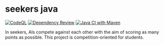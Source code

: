 # seekers java

[![CodeQL](https://github.com/seekers-dev/seekers-java/actions/workflows/codeql.yml/badge.svg)](https://github.com/seekers-dev/seekers-java/actions/workflows/codeql.yml)
[![Dependency Review](https://github.com/seekers-dev/seekers-java/actions/workflows/dependency-review.yml/badge.svg)](https://github.com/seekers-dev/seekers-java/actions/workflows/dependency-review.yml)
[![Java CI with Maven](https://github.com/seekers-dev/seekers-java/actions/workflows/maven.yml/badge.svg)](https://github.com/seekers-dev/seekers-java/actions/workflows/maven.yml)

In seekers, AIs compete against each other with the aim of scoring as many points as possible. This project is competition-oriented for students.
